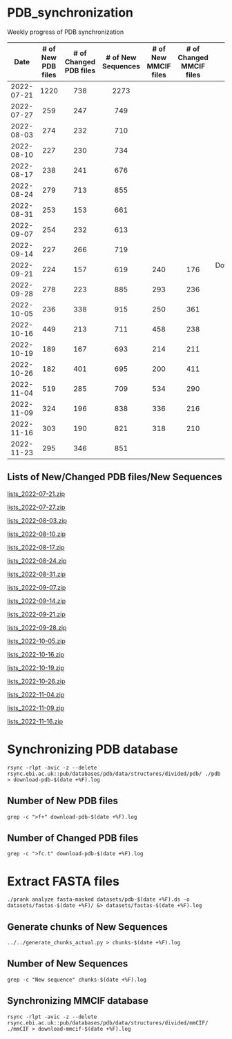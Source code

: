 # PDB_synchronization
Weekly progress of PDB synchronization

|    Date    | # of New PDB files | # of Changed PDB files | # of New Sequences | # of New MMCIF files | # of Changed MMCIF files | Notes |
|:----------:|:------------------:|:----------------------:|:------------------:|:--------------------:|:------------------------:|:-----:|
| 2022-07-21 |      1220          |        738             |      2273          |                      |                          |       |
| 2022-07-27 |      259           |        247             |      749           |                      |                          |       |
| 2022-08-03 |      274           |        232             |      710           |                      |                          |       |
| 2022-08-10 |      227           |        230             |      734           |                      |                          |       |
| 2022-08-17 |      238           |        241             |      676           |                      |                          |       |
| 2022-08-24 |      279           |        713             |      855           |                      |                          |       |
| 2022-08-31 |      253           |        153             |      661           |                      |                          |       |
| 2022-09-07 |      254           |        232             |      613           |                      |                          |       |
| 2022-09-14 |      227           |        266             |      719           |                      |                          |       |
| 2022-09-21 |      224           |        157             |      619           |         240          |            176           | Download:2022-09-16 |
| 2022-09-28 |      278           |        223             |      885           |         293          |            236           |       |
| 2022-10-05 |      236           |        338             |      915           |         250          |            361           |       |
| 2022-10-16 |      449           |        213             |      711           |         458          |            238           |       |
| 2022-10-19 |      189           |        167             |      693           |         214          |            211           |       |
| 2022-10-26 |      182           |        401             |      695           |         200          |            411           |       |
| 2022-11-04 |      519           |        285             |      709           |         534          |            290           |       |
| 2022-11-09 |      324           |        196             |      838           |         336          |            216           |       |
| 2022-11-16 |      303           |        190             |      821           |         318          |            210           |       |
| 2022-11-23 |      295           |        346             |      851           |                   |                       |       |

## Lists of New/Changed PDB files/New Sequences

[lists_2022-07-21.zip](https://github.com/AndreaSoltes/PDB_synchronization/files/9257025/lists_2022-07-21.zip)

[lists_2022-07-27.zip](https://github.com/AndreaSoltes/PDB_synchronization/files/9257029/lists_2022-07-27.zip)

[lists_2022-08-03.zip](https://github.com/AndreaSoltes/PDB_synchronization/files/9257035/lists_2022-08-03.zip)

[lists_2022-08-10.zip](https://github.com/AndreaSoltes/PDB_synchronization/files/9299993/lists_2022-08-10.zip)

[lists_2022-08-17.zip](https://github.com/AndreaSoltes/PDB_synchronization/files/9358405/lists_2022-08-17.zip)

[lists_2022-08-24.zip](https://github.com/AndreaSoltes/PDB_synchronization/files/9417466/lists_2022-08-24.zip)

[lists_2022-08-31.zip](https://github.com/AndreaSoltes/PDB_synchronization/files/9460556/lists_2022-08-31.zip)

[lists_2022-09-07.zip](https://github.com/AndreaSoltes/PDB_synchronization/files/9504637/lists_2022-09-07.zip)

[lists_2022-09-14.zip](https://github.com/AndreaSoltes/PDB_synchronization/files/9565258/lists_2022-09-14.zip)

[lists_2022-09-21.zip](https://github.com/AndreaSoltes/PDB_synchronization/files/9615272/lists_2022-09-21.zip)

[lists_2022-09-28.zip](https://github.com/AndreaSoltes/PDB_synchronization/files/9664593/lists_2022-09-28.zip)

[lists_2022-10-05.zip](https://github.com/AndreaSoltes/PDB_synchronization/files/9717403/lists_2022-10-05.zip)

[lists_2022-10-16.zip](https://github.com/AndreaSoltes/PDB_synchronization/files/9800182/lists_2022-10-16.zip)

[lists_2022-10-19.zip](https://github.com/AndreaSoltes/PDB_synchronization/files/9818600/lists_2022-10-19.zip)

[lists_2022-10-26.zip](https://github.com/AndreaSoltes/PDB_synchronization/files/9868397/lists_2022-10-26.zip)

[lists_2022-11-04.zip](https://github.com/AndreaSoltes/PDB_synchronization/files/9939132/lists_2022-11-04.zip)

[lists_2022-11-09.zip](https://github.com/AndreaSoltes/PDB_synchronization/files/9981071/lists_2022-11-09.zip)

[lists_2022-11-16.zip](https://github.com/AndreaSoltes/PDB_synchronization/files/10040108/lists_2022-11-16.zip)

# Synchronizing PDB database

`rsync -rlpt -avic -z --delete rsync.ebi.ac.uk::pub/databases/pdb/data/structures/divided/pdb/ ./pdb > download-pdb-$(date +%F).log`

## Number of New PDB files

`grep -c ">f+" download-pdb-$(date +%F).log`

## Number of Changed PDB files

`grep -c ">fc.t" download-pdb-$(date +%F).log`

# Extract FASTA files

`./prank analyze fasta-masked datasets/pdb-$(date +%F).ds -o datasets/fastas-$(date +%F)/ &> datasets/fastas-$(date +%F).log`

## Generate chunks of New Sequences

`../../generate_chunks_actual.py > chunks-$(date +%F).log`

## Number of New Sequences

`grep -c "New sequence" chunks-$(date +%F).log`

## Synchronizing MMCIF database

`rsync -rlpt -avic -z --delete rsync.ebi.ac.uk::pub/databases/pdb/data/structures/divided/mmCIF/ ./mmCIF > download-mmcif-$(date +%F).log`
